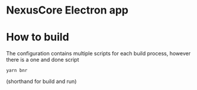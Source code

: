 # NexusCore Electron app

# How to build

The configuration contains multiple scripts for each build process, however there is a one and done script

```console
yarn bnr
```

(shorthand for build and run)
